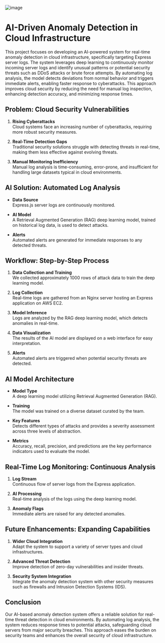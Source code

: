 ![image](https://github.com/user-attachments/assets/f0f8ce04-2b46-43a2-9a1a-43f30530b490)

# AI-Driven Anomaly Detection in Cloud Infrastructure

This project focuses on developing an AI-powered system for real-time anomaly detection in cloud infrastructure, specifically targeting Express server logs. The system leverages deep learning to continuously monitor incoming server logs and identify unusual patterns or potential security threats such as DDoS attacks or brute force attempts. By automating log analysis, the model detects deviations from normal behavior and triggers immediate alerts, enabling faster response to cyberattacks. This approach improves cloud security by reducing the need for manual log inspection, enhancing detection accuracy, and minimizing response times.

## Problem: Cloud Security Vulnerabilities

1. **Rising Cyberattacks**  
   Cloud systems face an increasing number of cyberattacks, requiring more robust security measures.

2. **Real-Time Detection Gaps**  
   Traditional security solutions struggle with detecting threats in real-time, making them less effective against evolving threats.

3. **Manual Monitoring Inefficiency**  
   Manual log analysis is time-consuming, error-prone, and insufficient for handling large datasets typical in cloud environments.

## AI Solution: Automated Log Analysis

- **Data Source**  
  Express.js server logs are continuously monitored.
  
- **AI Model**  
  A Retrieval Augmented Generation (RAG) deep learning model, trained on historical log data, is used to detect attacks.
  
- **Alerts**  
  Automated alerts are generated for immediate responses to any detected threats.

## Workflow: Step-by-Step Process

1. **Data Collection and Training**  
   We collected approximately 1000 rows of attack data to train the deep learning model. 

2. **Log Collection**  
   Real-time logs are gathered from an Nginx server hosting an Express application on AWS EC2.

3. **Model Inference**  
   Logs are analyzed by the RAG deep learning model, which detects anomalies in real-time.

4. **Data Visualization**  
   The results of the AI model are displayed on a web interface for easy interpretation.

5. **Alerts**  
   Automated alerts are triggered when potential security threats are detected.

## AI Model Architecture

- **Model Type**  
  A deep learning model utilizing Retrieval Augmented Generation (RAG).

- **Training**  
  The model was trained on a diverse dataset curated by the team.

- **Key Features**  
  Detects different types of attacks and provides a severity assessment across three levels of abstraction.

- **Metrics**  
  Accuracy, recall, precision, and predictions are the key performance indicators used to evaluate the model.

## Real-Time Log Monitoring: Continuous Analysis

1. **Log Stream**  
   Continuous flow of server logs from the Express application.

2. **AI Processing**  
   Real-time analysis of the logs using the deep learning model.

3. **Anomaly Flags**  
   Immediate alerts are raised for any detected anomalies.

## Future Enhancements: Expanding Capabilities

1. **Wider Cloud Integration**  
   Adapt the system to support a variety of server types and cloud infrastructures.

2. **Advanced Threat Detection**  
   Improve detection of zero-day vulnerabilities and insider threats.

3. **Security System Integration**  
   Integrate the anomaly detection system with other security measures such as firewalls and Intrusion Detection Systems (IDS).

## Conclusion

Our AI-based anomaly detection system offers a reliable solution for real-time threat detection in cloud environments. By automating log analysis, the system reduces response times to potential attacks, safeguarding cloud servers from major security breaches. This approach eases the burden on security teams and enhances the overall security of cloud infrastructure.

